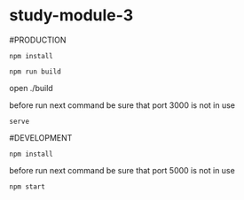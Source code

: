 # study-module-3

#PRODUCTION

`npm install`

`npm run build`

open ./build

before run next command be sure that port 3000 is not in use

`serve`

#DEVELOPMENT

`npm install`

before run next command be sure that port 5000 is not in use

`npm start`
